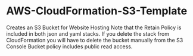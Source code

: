 # AWS-CloudFormation-S3-Template
Creates an S3 Bucket for Website Hosting
Note that the Retain Policy is included in both json and yaml stacks. If you delete the stack from CloudFormation you will have to delete the bucket manually from the S3 Console
Bucket policy includes public read access.
